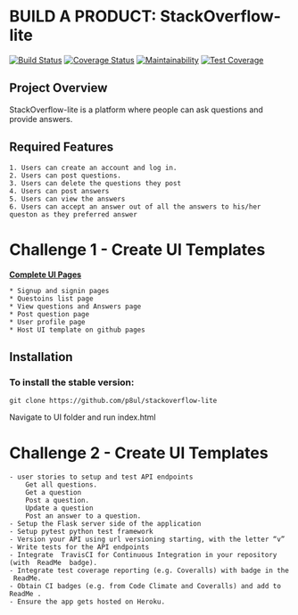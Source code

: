 # BUILD A PRODUCT: StackOverflow-lite
[![Build Status](https://travis-ci.org/p8ul/stackoverflow-lite.svg?branch=challenge2)](https://travis-ci.org/p8ul/stackoverflow-lite)
[![Coverage Status](https://coveralls.io/repos/github/p8ul/stackoverflow-lite/badge.svg?branch=B%2Fhome)](https://coveralls.io/github/p8ul/stackoverflow-lite?branch=B%2Fhome)
[![Maintainability](https://api.codeclimate.com/v1/badges/1338baa03482bfc84be9/maintainability)](https://codeclimate.com/github/p8ul/stackoverflow-lite/maintainability)
[![Test Coverage](https://api.codeclimate.com/v1/badges/1338baa03482bfc84be9/test_coverage)](https://codeclimate.com/github/p8ul/stackoverflow-lite/test_coverage)
## Project Overview
StackOverflow-lite is a platform where people can ask questions and provide answers.

## Required Features
    1. Users can create an account and log in.
    2. Users can post questions.
    3. Users can delete the questions they post
    4. Users can post answers
    5. Users can view the answers
    6. Users can accept an answer out of all the answers to his/her queston as they preferred answer

# Challenge 1 - Create UI Templates
**[Complete UI Pages](https://p8ul.github.io/stackoverflow-lite/UI/)**

    * Signup and signin pages
    * Questoins list page
    * View questions and Answers page
    * Post question page
    * User profile page
    * Host UI template on github pages 

## Installation

### To install the stable version:

```
git clone https://github.com/p8ul/stackoverflow-lite
```
Navigate to UI folder and run index.html
 
 # Challenge 2 - Create UI Templates
    - user stories to setup and test API endpoints
        Get all questions. 
        Get a question
        Post a question. 
        Update a question
        Post an answer to a question. 
    - Setup the Flask server side of the application
    - Setup pytest python test framework 
    - Version your API using url versioning starting, with the letter “v”
    - Write tests for the API endpoints
    - Integrate ​ TravisCI​ for Continuous Integration in your repository (with ​ ReadMe ​ badge). 
    - Integrate test coverage reporting (e.g. Coveralls) with badge in the ​ ReadMe. 
    - Obtain CI badges (e.g. from Code Climate and Coveralls) and add to ​ ReadMe . ​  
    - Ensure the app gets hosted on Heroku. 
